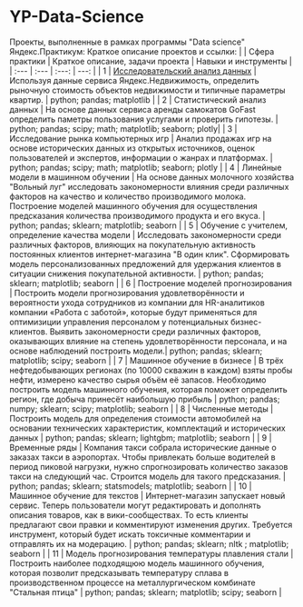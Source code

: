 # YP-Data-Science
Проекты, выполненные в рамках программы "Data science" Яндекс.Практикум: Краткое описание проектов и ссылки:
|  | Сфера практики | Краткое описание, задачи проекта | Навыки и инструменты |
| :---         | :---         |     :---:      |          ---: |
| 1 |  [Исследовательский анализ данных]([https://www.google.com](https://github.com/talyavi/YP-Data-Science/tree/main/01.%20%D0%98%D1%81%D1%81%D0%BB%D0%B5%D0%B4%D0%BE%D0%B2%D0%B0%D1%82%D0%B5%D0%BB%D1%8C%D1%81%D0%BA%D0%B8%D0%B9%20%D0%B0%D0%BD%D0%B0%D0%BB%D0%B8%D0%B7%20%D0%B4%D0%B0%D0%BD%D0%BD%D1%8B%D1%85))  | Используя данные сервиса Яндекс.Недвижимость, определить рыночную стоимость объектов недвижимости и типичные параметры квартир.  | python; pandas; matplotlib    |
| 2 | Статистический анализ данных   |  На основе данных сервиса аренды самокатов GoFast определить паметры пользования услугами и проверить гипотезы.  | python; pandas; scipy; math; matplotlib; seaborn; plotly|
| 3 | Исследование рынка компьютерных игр  | Анализ продажах игр на основе исторических данных из открытых источников, оценок пользователей и экспертов, информации о жанрах и платформах. | python; pandas; scipy; math; matplotlib; seaborn; plotly |
| 4 | Линейные модели в машинном обучении  | На основе данных молочного хозяйства "Вольный луг" исследовать закономерности влияния среди различных факторов на качество и количество производимого молока. Построение моделей машинного обучения для осуществления предсказания количества производимого продукта и его вкуса.    | python; pandas; sklearn; matplotlib; seaborn  |
| 5 | Обучение с учителем, определение качества модели | Исследовать закономерности среди различных факторов, влияющих на покупательную активность постоянных клиентов интернет-магазина "В один клик". Сформировать модель персонализованных предложений для удержания клиентов в ситуации снижения покупательной активности.   | python; pandas; sklearn; matplotlib; seaborn   |
| 6 | Построение моделей прогнозирования  | Построить модели прогнозирования удовлетворённости и вероятности ухода сотрудников из компании для HR-аналитиков компании «Работа с заботой», которые будут применяться для оптимизиции управления персоналом у потенциальных бизнес-клиентов. Выявить закономерности среди различных факторов, оказывающих влияние на степень удовлетворённости персонала, и на основе наблюдений построить модели.| python; pandas; sklearn; matplotlib; scipy; seaborn  |
| 7 | Машинное обучение в бизнесе | В трёх нефтедобывающих регионах (по 10000 скважин в каждом) взяты пробы нефти, измерено качество сырья объём её запасов. Необходимо построить модель машинного обучения, которая поможет определить регион, где добыча принесёт наибольшую прибыль  | python; pandas; numpy; sklearn; scipy; matplotlib; seaborn  |
| 8 | Численные методы  | Построить модель для определения стоимости автомобилей на основании технических характеристик, комплектаций и исторических данных   | python; pandas; sklearn; lightgbm; matplotlib; seaborn |
| 9 | Временные ряды | Компания такси собрала исторические данные о заказах такси в аэропортах. Чтобы привлекать больше водителей в период пиковой нагрузки, нужно спрогнозировать количество заказов такси на следующий час. Строится модель для такого предсказания.  | python; pandas; sklearn; statsmodels; matplotlib; seaborn  |
| 10 | Машинное обучение для текстов | Интернет-магазин запускает новый сервис. Теперь пользователи могут редактировать и дополнять описания товаров, как в вики-сообществах. То есть клиенты предлагают свои правки и комментируют изменения других. Требуется инструмент, который будет искать токсичные комментарии и отправлять их на модерацию.  | python; pandas; sklearn; nltk ; matplotlib; seaborn     |
| 11 | Модель прогнозирования температуры плавления стали | Построить наиболее подходящюю модель машинного обучения, которая позволит предсказывать температуру сплава в производственном процессе на металлургическом комбинате "Стальная птица"  | python; pandas; sklearn; matplotlib; scipy; seaborn  |

